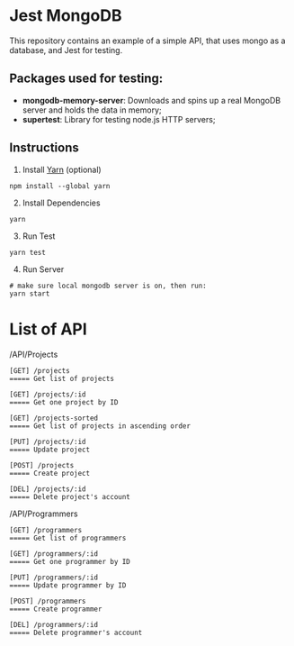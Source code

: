 # Jest MongoDB

This repository contains an example of a simple API, that uses mongo as a database, and Jest for testing.

## Packages used for testing:

- **mongodb-memory-server**: Downloads and spins up a real MongoDB server and holds the data in memory;
- **supertest**: Library for testing node.js HTTP servers;

## Instructions

1. Install [Yarn](https://classic.yarnpkg.com/lang/en/docs/install/#windows-stable) (optional)
```
npm install --global yarn
```
2. Install Dependencies

```
yarn
```
3. Run Test

```
yarn test
```
4. Run Server

```
# make sure local mongodb server is on, then run:
yarn start
```

# List of API

/API/Projects
```
[GET] /projects
===== Get list of projects

[GET] /projects/:id
===== Get one project by ID

[GET] /projects-sorted
===== Get list of projects in ascending order

[PUT] /projects/:id
===== Update project

[POST] /projects
===== Create project

[DEL] /projects/:id
===== Delete project's account
```

/API/Programmers
```
[GET] /programmers
===== Get list of programmers

[GET] /programmers/:id
===== Get one programmer by ID

[PUT] /programmers/:id
===== Update programmer by ID

[POST] /programmers
===== Create programmer

[DEL] /programmers/:id
===== Delete programmer's account
```